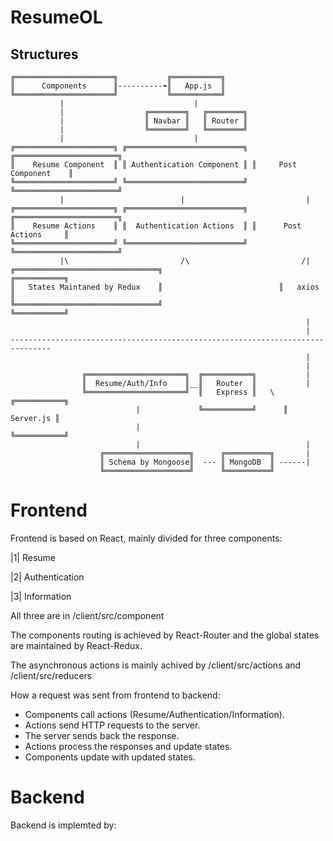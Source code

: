 # ResumeOL

## Structures

```
╔══════════════════════╗           ╔═══════════╗ 
║      Components      ║----------➡║   App.js  ║
╚══════════════════════╝           ╚═══════════╝       
           |                             |
           |                  ╔════════╗   ╔════════╗                             
           |                  ║ Navbar ║   ║ Router ║                             
           |                  ╚════════╝   ╚════════╝                             
           |                             |           
╔══════════════════════╗ ╔══════════════════════════╗ ╔═══════════════════════╗  
║    Resume Component  ║ ║ Authentication Component ║ ║     Post Component    ║  
╚══════════════════════╝ ╚══════════════════════════╝ ╚═══════════════════════╝
           |                          |                           |
╔══════════════════════╗ ╔══════════════════════════╗ ╔═══════════════════════╗  
║    Resume Actions    ║ ║  Authentication Actions  ║ ║      Post Actions     ║  
╚══════════════════════╝ ╚══════════════════════════╝ ╚═══════════════════════╝
           |\                         /\                         /|        
╔════════════════════════════════╗                          ╔═══════════╗ 
║   States Maintaned by Redux    ║                          ║   axios   ║
╚════════════════════════════════╝                          ╚═══════════╝     
                                                                  |
                                                                  |
-------------------------------------------------------------------------------
                                                                  |
                                                                  |
                ╔══════════════════════╗  ╔═══════════╗           |  
                ║  Resume/Auth/Info    ║__║   Router  ║           | 
                ╚══════════════════════╝  ║   Express ║   \  ╔═══════════╗
                            |             ╚═══════════╝      ║ Server.js ║
                            |                                ╚═══════════╝
                            |                                     |
                    ╔═══════════════════╗      ╔══════════╗       |
                    ║ Schema by Mongoose║  --- ║ MongoDB  ║ ------| 
                    ╚═══════════════════╝      ╚══════════╝
```





# Frontend

Frontend is based on React, mainly divided for three components:

|1| Resume 

|2| Authentication

|3| Information

All three are in /client/src/component

The components routing is achieved by React-Router and the global states are maintained by React-Redux.

The asynchronous actions is mainly achived by /client/src/actions and /client/src/reducers

How a request was sent from frontend to backend:
 
- Components call actions (Resume/Authentication/Information).
- Actions send HTTP requests to the server.
- The server sends back the response.
- Actions process the responses and update states.
- Components update with updated states.


# Backend

Backend is implemted by:


